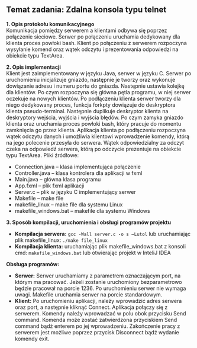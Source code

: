## Temat zadania: Zdalna konsola typu telnet
**1. Opis protokołu komunikacyjnego**  
Komunikacja pomiędzy serwerem a klientami odbywa się poprzez połączenie sieciowe. Serwer po połączeniu uruchamia dedykowany dla klienta proces  powłoki bash. Klient po połączeniu z serwerem rozpoczyna wysyłanie komend oraz wątek odczytu i prezentowania odpowiedzi na obiekcie typu TextArea.

**2. Opis implementacji**  
Klient jest zaimplementowany w języku Java, serwer w języku C. Serwer po uruchomieniu inicjalizuje gniazdo, następnie je tworzy oraz wykonuje dowiązanie adresu i numeru portu do gniazda. Następnie ustawia kolejkę dla klientów. Po czym rozpoczyna się główna pętla programu, w niej serwer oczekuje na nowych klientów. Po podłączeniu klienta serwer tworzy dla niego dedykowany proces, funkcja forkpty dowiązuje do deskryptora klienta pseudo-terminal. Następnie duplikuje deskryptor klienta na deskryptory wejścia, wyjścia i wyjścia błędów. Po czym zamyka gniazdo klienta oraz uruchamia proces powłoki bash, który pracuje do momentu zamknięcia go przez klienta. 
Aplikacja klienta po podłączeniu rozpoczyna wątek odczytu danych i umożliwia klientowi wprowadzenie komendy, którą na jego polecenie przesyła do serwera. Wątek odpowiedzialny za odczyt czeka na odpowiedź serwera, którą po odczycie prezentuje na obiekcie typu TextArea.
Pliki źródłowe:
* Connection.java – klasa implementująca połączenie
* Controller.java – klasa kontrolera dla aplikacji w fxml
* Main.java – główna klasa programu
* App.fxml – plik fxml aplikacji
* Server.c – plik w języku C implementujący serwer
* Makefile – make file
* makefile_linux – make file dla systemu Linux
* makefile_windows.bat – makefile dla systemu Windows

**3. Sposób kompilacji, uruchomienia i obsługi programów projektu**
* **Kompilacja serwera:**
``gcc -Wall server.c -o s –Lutol`` lub uruchamiając plik makefile_linux: ``./make file_linux``
* **Kompilacja klienta:**
uruchamiając plik makefile_windows.bat z konsoli cmd: ``makefile_windows.bat``
lub otwierając projekt w InteliJ IDEA

**Obsługa programów:**
* **Serwer:** Serwer uruchamiamy z parametrem oznaczającym port, na którym ma pracować. Jeżeli zostanie uruchomiony bezparametrowo będzie pracował na porcie 1236. Po uruchomieniu serwer nie wymaga uwagi. Makefile uruchamia serwer na porcie standardowym.
* **Klient:** Po uruchomieniu aplikacji, należy wprowadzić adres serwera oraz port, a następnie kliknąć Connect. Aplikacja połączy się z serwerem. Komendy należy wprowadzać w polu obok przycisku Send command. Komenda może zostać zatwierdzona przyciskiem Send command bądź enterem po jej wprowadzeniu. Zakończenie pracy z serwerem jest możliwe poprzez przycisk Disconnect bądź wydanie komendy exit.
